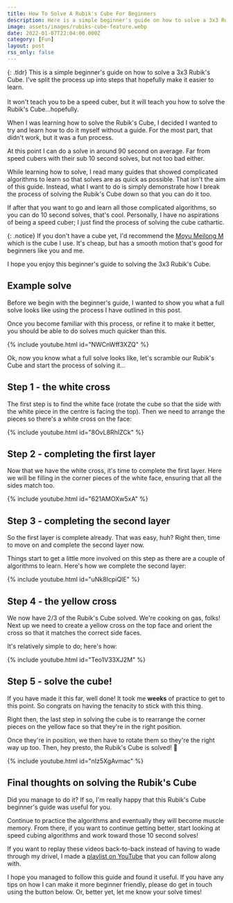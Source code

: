 ```yaml
---
title: How To Solve A Rubik's Cube For Beginners
description: Here is a simple beginner's guide on how to solve a 3x3 Rubik's Cube. It's split down into steps to make is easier.
image: assets/images/rubiks-cube-feature.webp
date: 2022-01-07T22:04:00.000Z
category: [Fun]
layout: post
rss_only: false
---
```

{: .tldr}
This is a simple beginner's guide on how to solve a 3x3 Rubik's Cube. I've split the process up into steps that hopefully make it easier to learn.
<br><br>It won't teach you to be a speed cuber, but it will teach you how to solve the Rubik's Cube...hopefully.

When I was learning how to solve the Rubik's Cube, I decided I wanted to try and learn how to do it myself without a guide. For the most part, that didn't work, but it was a fun process.

At this point I can do a solve in around 90 second on average. Far from speed cubers with their sub 10 second solves, but not too bad either.

While learning how to solve, I read many guides that showed complicated algorithms to learn so that solves are as quick as possible. That isn't the aim of this guide. Instead, what I want to do is simply demonstrate how I break the process of solving the Rubik's Cube down so that you can do it too.

If after that you want to go and learn all those complicated algorithms, so you can do 10 second solves, that's cool. Personally, I have no aspirations of being a speed cuber; I just find the process of solving the cube cathartic.

{: .notice}
If you don't have a cube yet, I'd recommend the [Moyu Meilong M](https://amzn.to/3n3sCJY) which is the cube I use. It's cheap, but has a smooth motion that's good for beginners like you and me.

I hope you enjoy this beginner's guide to solving the 3x3 Rubik's Cube.

## Example solve
Before we begin with the beginner's guide, I wanted to show you what a full solve looks like using the process I have outlined in this post.

Once you become familiar with this process, or refine it to make it better, you should be able to do solves much quicker than this.

{% include youtube.html id="NWCnWff3XZQ" %}

Ok, now you know what a full solve looks like, let's scramble our Rubik's Cube and start the process of solving it...

## Step 1 - the white cross
The first step is to find the white face (rotate the cube so that the side with the white piece in the centre is facing the top). Then we need to arrange the pieces so there's a white cross on the face:

{% include youtube.html id="8OvL8RhIZCk" %}

## Step 2 - completing the first layer
Now that we have the white cross, it's time to complete the first layer. Here we will be filling in the corner pieces of the white face, ensuring that all the sides match too.

{% include youtube.html id="621AMOXw5xA" %}

## Step 3 - completing the second layer
So the first layer is complete already. That was easy, huh? Right then, time to move on and complete the second layer now.

Things start to get a little more involved on this step as there are a couple of algorithms	 to learn. Here's how we complete the second layer:

{% include youtube.html id="uNk8IcpiQIE" %}

## Step 4 - the yellow cross
We now have 2/3 of the Rubik's Cube solved. We're cooking on gas, folks! Next up we need to create a yellow cross on the top face and orient the cross so that it matches the correct side faces.

It's relatively simple to do; here's how:

{% include youtube.html id="Teo1V33XJ2M" %}

## Step 5 - solve the cube!
If you have made it this far, well done! It took me **weeks** of practice to get to this point. So congrats on having the tenacity to stick with this thing.

Right then, the last step in solving the cube is to rearrange the corner pieces on the yellow face so that they're in the right position.

Once they're in position, we then have to rotate them so they're the right way up too. Then, hey presto, the Rubik's Cube is solved! 🎉

{% include youtube.html id="nIz5XgAvmac" %}

## Final thoughts on solving the Rubik's Cube
Did you manage to do it? If so, I'm really happy that this Rubik's Cube beginner's guide was useful for you.

Continue to practice the algorithms and eventually they will become muscle memory. From there, if you want to continue getting better, start looking at speed cubing algorithms and work toward those 10 second solves!

If you want to replay these videos back-to-back instead of having to wade through my drivel, I made a [playlist on YouTube](https://www.youtube.com/watch?v=NWCnWff3XZQ&list=PLHR69CM2QpbqFMcPlnE7AZgkL5iKbybQA) that you can follow along with.

I hope you managed to follow this guide and found it useful. If you have any tips on how I can make it more beginner friendly, please do get in touch using the button below. Or, better yet, let me know your solve times!
